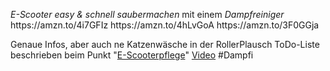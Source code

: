 *E\-Scooter easy & schnell saubermachen* 
mit einem *Dampfreiniger*
https://amzn\.to/4i7GFIz
https://amzn\.to/4hLvGoA
https://amzn\.to/3F0GGja

Genaue Infos, aber auch ne Katzenwäsche in der RollerPlausch ToDo\-Liste beschrieben beim Punkt  "[E\-Scooterpflege](https://rollerplausch.com/forums/to-do-listen-fuer-beliebte-e-scooter-faq-hilfe.96/)"
[Video](./dampfi_0.mp4)
\#Dampfi

